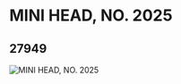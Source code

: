 # MINI HEAD, NO. 2025
## 27949
![MINI HEAD, NO. 2025](https://lc-www-live-s.legocdn.com/media/bricks/5/2/6159854.jpg)